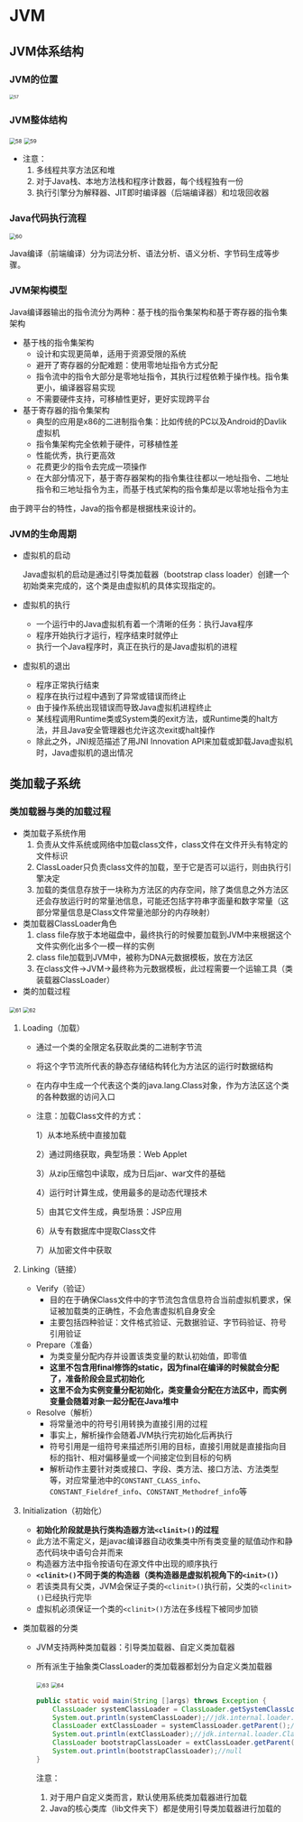 # JVM

## JVM体系结构

### JVM的位置

<img src="57.png" alt="57" style="zoom: 50%;" />

### JVM整体结构

<img src="58.jpg" alt="58" style="zoom:67%;" />

<img src="59.jpg" alt="59" style="zoom:67%;" />

-   注意：
    1.  多线程共享方法区和堆
    2.  对于Java栈、本地方法栈和程序计数器，每个线程独有一份
    3.  执行引擎分为解释器、JIT即时编译器（后端编译器）和垃圾回收器

### Java代码执行流程

<img src="60.jpg" alt="60" style="zoom:67%;" />

Java编译（前端编译）分为词法分析、语法分析、语义分析、字节码生成等步骤。

### JVM架构模型

Java编译器输出的指令流分为两种：基于栈的指令集架构和基于寄存器的指令集架构

-   基于栈的指令集架构
    -   设计和实现更简单，适用于资源受限的系统
    -   避开了寄存器的分配难题：使用零地址指令方式分配
    -   指令流中的指令大部分是零地址指令，其执行过程依赖于操作栈。指令集更小，编译器容易实现
    -   不需要硬件支持，可移植性更好，更好实现跨平台
-   基于寄存器的指令集架构
    -   典型的应用是x86的二进制指令集：比如传统的PC以及Android的Davlik虚拟机
    -   指令集架构完全依赖于硬件，可移植性差
    -   性能优秀，执行更高效
    -   花费更少的指令去完成一项操作
    -   在大部分情况下，基于寄存器架构的指令集往往都以一地址指令、二地址指令和三地址指令为主，而基于栈式架构的指令集却是以零地址指令为主

由于跨平台的特性，Java的指令都是根据栈来设计的。

### JVM的生命周期

-   虚拟机的启动

    Java虚拟机的启动是通过引导类加载器（bootstrap class loader）创建一个初始类来完成的，这个类是由虚拟机的具体实现指定的。

-   虚拟机的执行

    -   一个运行中的Java虚拟机有着一个清晰的任务：执行Java程序
    -   程序开始执行才运行，程序结束时就停止
    -   执行一个Java程序时，真正在执行的是Java虚拟机的进程

-   虚拟机的退出

    -   程序正常执行结束
    -   程序在执行过程中遇到了异常或错误而终止
    -   由于操作系统出现错误而导致Java虚拟机进程终止
    -   某线程调用Runtime类或System类的exit方法，或Runtime类的halt方法，并且Java安全管理器也允许这次exit或halt操作
    -   除此之外，JNI规范描述了用JNI Innovation API来加载或卸载Java虚拟机时，Java虚拟机的退出情况

## 类加载子系统

### 类加载器与类的加载过程

-   类加载子系统作用
    1.  负责从文件系统或网络中加载class文件，class文件在文件开头有特定的文件标识
    2.  ClassLoader只负责class文件的加载，至于它是否可以运行，则由执行引擎决定
    3.  加载的类信息存放于一块称为方法区的内存空间，除了类信息之外方法区还会存放运行时的常量池信息，可能还包括字符串字面量和数字常量（这部分常量信息是Class文件常量池部分的内存映射）
-   类加载器ClassLoader角色
    1.  class file存放于本地磁盘中，最终执行的时候要加载到JVM中来根据这个文件实例化出多个一模一样的实例
    2.  class file加载到JVM中，被称为DNA元数据模板，放在方法区
    3.  在class文件->JVM->最终称为元数据模板，此过程需要一个运输工具（类装载器ClassLoader）
-   类的加载过程

<img src="61.jpg" alt="61" style="zoom:67%;" />

<img src="62.jpg" alt="62" style="zoom:67%;" />

1.  Loading（加载）

	-   通过一个类的全限定名获取此类的二进制字节流

	-   将这个字节流所代表的静态存储结构转化为方法区的运行时数据结构

	-   在内存中生成一个代表这个类的java.lang.Class对象，作为方法区这个类的各种数据的访问入口

	-   注意：加载Class文件的方式：

    	1）从本地系统中直接加载

    	2）通过网络获取，典型场景：Web Applet

    	3）从zip压缩包中读取，成为日后jar、war文件的基础

    	4）运行时计算生成，使用最多的是动态代理技术

    	5）由其它文件生成，典型场景：JSP应用

        6）从专有数据库中提取Class文件

        7）从加密文件中获取

2.  Linking（链接）

	-   Verify（验证）
    	-   目的在于确保Class文件中的字节流包含信息符合当前虚拟机要求，保证被加载类的正确性，不会危害虚拟机自身安全
    	-   主要包括四种验证：文件格式验证、元数据验证、字节码验证、符号引用验证
	-   Prepare（准备）
    	-   为类变量分配内存并设置该类变量的默认初始值，即零值
    	-   **这里不包含用final修饰的static，因为final在编译的时候就会分配了，准备阶段会显式初始化**
    	-   **这里不会为实例变量分配初始化，类变量会分配在方法区中，而实例变量会随着对象一起分配在Java堆中**
	-   Resolve（解析）
        -   将常量池中的符号引用转换为直接引用的过程
        -   事实上，解析操作会随着JVM执行完初始化后再执行
        -   符号引用是一组符号来描述所引用的目标，直接引用就是直接指向目标的指针、相对偏移量或一个间接定位到目标的句柄
        -   解析动作主要针对类或接口、字段、类方法、接口方法、方法类型等，对应常量池中的`CONSTANT_CLASS_info`、`CONSTANT_Fieldref_info`、`CONSTANT_Methodref_info`等

3.  Initialization（初始化）

	-   **初始化阶段就是执行类构造器方法`<clinit>()`的过程**
	-   此方法不需定义，是javac编译器自动收集类中所有类变量的赋值动作和静态代码块中语句合并而来
	-   构造器方法中指令按语句在源文件中出现的顺序执行
	-   **`<clinit>()`不同于类的构造器（类构造器是虚拟机视角下的`<init>()`）**
	-   若该类具有父类，JVM会保证子类的`<clinit>()`执行前，父类的`<clinit>()`已经执行完毕
	-   虚拟机必须保证一个类的`<clinit>()`方法在多线程下被同步加锁

-   类加载器的分类

    -   JVM支持两种类加载器：引导类加载器、自定义类加载器

    -   所有派生于抽象类ClassLoader的类加载器都划分为自定义类加载器

        <img src="63.jpg" alt="63" style="zoom:67%;" />

        <img src="64.jpg" alt="64" style="zoom: 67%;" />

        ```java
        public static void main(String []args) throws Exception {
            ClassLoader systemClassLoader = ClassLoader.getSystemClassLoader();//系统类加载器
            System.out.println(systemClassLoader);//jdk.internal.loader.ClassLoaders$AppClassLoader@3d4eac69
            ClassLoader extClassLoader = systemClassLoader.getParent();//扩展类加载器
            System.out.println(extClassLoader);//jdk.internal.loader.ClassLoaders$PlatformClassLoader@1be6f5c3
            ClassLoader bootstrapClassLoader = extClassLoader.getParent();//获取不到引导类加载器
            System.out.println(bootstrapClassLoader);//null
        }
        ```

        注意：

        1.  对于用户自定义类而言，默认使用系统类加载器进行加载
        2.  Java的核心类库（lib文件夹下）都是使用引导类加载器进行加载的


